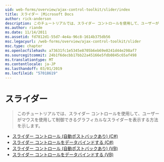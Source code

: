 ```yaml
---
uid: web-forms/overview/ajax-control-toolkit/slider/index
title: スライダー |Microsoft Docs
author: rick-anderson
description: このチュートリアルでは、スライダー コントロールを使用して、ユーザーがマウスを使用して制御できるグラフィカルなスライダーを表示する方法を示します。
ms.author: riande
ms.date: 11/14/2011
ms.assetid: fd7812d1-55d7-4e4a-96c8-1614b375db56
msc.legacyurl: /web-forms/overview/ajax-control-toolkit/slider
msc.type: chapter
ms.openlocfilehash: a73631fc1e5345e8705b6eb69e0241d44e298af7
ms.sourcegitcommit: 24b1f6decbb17bb22a45166e5fdb0845c65af498
ms.translationtype: MT
ms.contentlocale: ja-JP
ms.lasthandoff: 03/01/2019
ms.locfileid: "57018619"
---
```

<a name="slider"></a>スライダー
====================
> このチュートリアルでは、スライダー コントロールを使用して、ユーザーがマウスを使用して制御できるグラフィカルなスライダーを表示する方法を示します。


- [スライダー コントロール (自動ポストバックあり) (C#)](using-the-slider-control-with-auto-postback-cs.md)
- [スライダー コントロールをデータバインドする (C#)](databinding-the-slider-control-cs.md)
- [スライダー コントロール (自動ポストバックあり) (VB)](using-the-slider-control-with-auto-postback-vb.md)
- [スライダー コントロールをデータバインドする (VB)](databinding-the-slider-control-vb.md)
